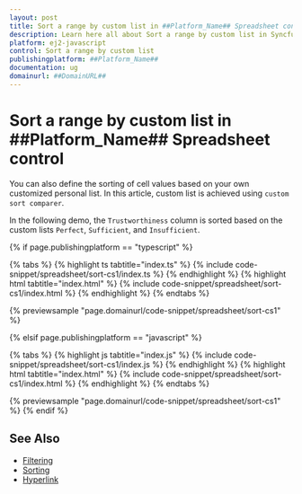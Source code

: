 ```yaml
---
layout: post
title: Sort a range by custom list in ##Platform_Name## Spreadsheet control | Syncfusion
description: Learn here all about Sort a range by custom list in Syncfusion ##Platform_Name## Spreadsheet control of Syncfusion Essential JS 2 and more.
platform: ej2-javascript
control: Sort a range by custom list 
publishingplatform: ##Platform_Name##
documentation: ug
domainurl: ##DomainURL##
---
```


# Sort a range by custom list in ##Platform_Name## Spreadsheet control

You can also define the sorting of cell values based on your own customized personal list. In this article, custom list is achieved using `custom sort comparer`.

In the following demo, the `Trustworthiness` column is sorted based on the custom lists `Perfect`, `Sufficient`, and `Insufficient`.

{% if page.publishingplatform == "typescript" %}

 {% tabs %}
{% highlight ts tabtitle="index.ts" %}
{% include code-snippet/spreadsheet/sort-cs1/index.ts %}
{% endhighlight %}
{% highlight html tabtitle="index.html" %}
{% include code-snippet/spreadsheet/sort-cs1/index.html %}
{% endhighlight %}
{% endtabs %}
        
{% previewsample "page.domainurl/code-snippet/spreadsheet/sort-cs1" %}

{% elsif page.publishingplatform == "javascript" %}

{% tabs %}
{% highlight js tabtitle="index.js" %}
{% include code-snippet/spreadsheet/sort-cs1/index.js %}
{% endhighlight %}
{% highlight html tabtitle="index.html" %}
{% include code-snippet/spreadsheet/sort-cs1/index.html %}
{% endhighlight %}
{% endtabs %}

{% previewsample "page.domainurl/code-snippet/spreadsheet/sort-cs1" %}
{% endif %}

## See Also

* [Filtering](../filter)
* [Sorting](../sort)
* [Hyperlink](../link)
